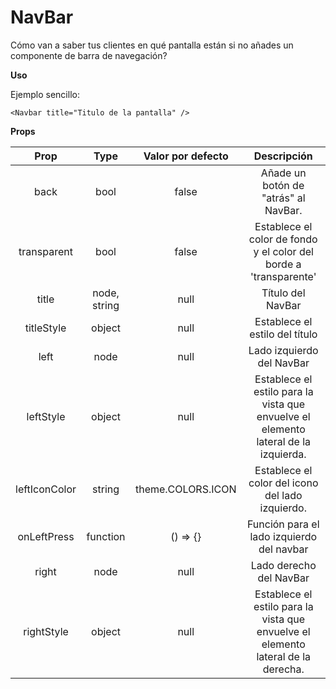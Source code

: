 # NavBar

Cómo van a saber tus clientes en qué pantalla están si no añades un componente de barra de navegación?

**Uso**

Ejemplo sencillo:

```
<Navbar title="Titulo de la pantalla" />
```

**Props**

|     Prop      |     Type     | Valor por defecto |                                     Descripción                                     |
| :-----------: | :----------: | :---------------: | :---------------------------------------------------------------------------------: |
|     back      |     bool     |       false       |                        Añade un botón de "atrás" al NavBar.                         |
|  transparent  |     bool     |       false       |          Establece el color de fondo y el color del borde a 'transparente'          |
|     title     | node, string |       null        |                                  Título del NavBar                                  |
|  titleStyle   |    object    |       null        |                           Establece el estilo del título                            |
|     left      |     node     |       null        |                              Lado izquierdo del NavBar                              |
|   leftStyle   |    object    |       null        | Establece el estilo para la vista que envuelve el elemento lateral de la izquierda. |
| leftIconColor |    string    | theme.COLORS.ICON |                  Establece el color del icono del lado izquierdo.                   |
|  onLeftPress  |   function   |     () => {}      |                      Función para el lado izquierdo del navbar                      |
|     right     |     node     |       null        |                               Lado derecho del NavBar                               |
|  rightStyle   |    object    |       null        |  Establece el estilo para la vista que envuelve el elemento lateral de la derecha.  |
